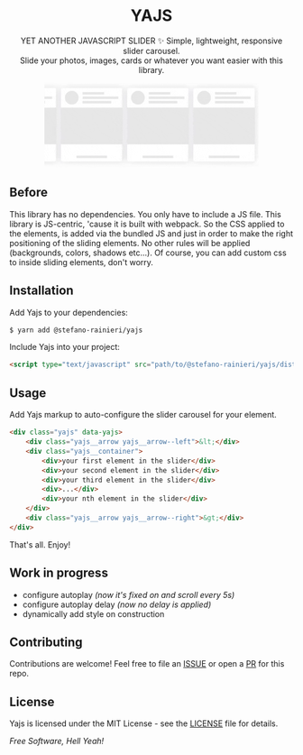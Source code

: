 <h1 align="center">
    <strong>YAJS</strong>
</h1>
<p align="center">
    YET ANOTHER JAVASCRIPT SLIDER ✨ Simple, lightweight, responsive slider carousel.<br/>
    Slide your photos, images, cards or whatever you want easier with this library.
</p>
<p align="center">
    <img src="https://raw.githubusercontent.com/stefano-rainieri/yajs/master/demo/demo.gif" height="150">
</p>

## Before
This library has no dependencies.
You only have to include a JS file.
This library is JS-centric, 'cause it is built with webpack. 
So the CSS applied to the elements, is added via the bundled JS and just in order to make the right positioning of the sliding elements.
No other rules will be applied (backgrounds, colors, shadows etc...).
Of course, you can add custom css to inside sliding elements, don't worry.


## Installation
Add Yajs to your dependencies:
```sh
$ yarn add @stefano-rainieri/yajs
```

Include Yajs into your project:
```html
<script type="text/javascript" src="path/to/@stefano-rainieri/yajs/dist/main.bundle.js"></script>
```


## Usage
Add Yajs markup to auto-configure the slider carousel for your element. 
```html
<div class="yajs" data-yajs>
    <div class="yajs__arrow yajs__arrow--left">&lt;</div>
    <div class="yajs__container">
        <div>your first element in the slider</div>
        <div>your second element in the slider</div>
        <div>your third element in the slider</div>
        <div>...</div>
        <div>your nth element in the slider</div>
    </div>
    <div class="yajs__arrow yajs__arrow--right">&gt;</div>
</div>
```
That's all. Enjoy!


## Work in progress
- configure autoplay *(now it's fixed on and scroll every 5s)*
- configure autoplay delay *(now no delay is applied)*
- dynamically add style on construction


## Contributing
Contributions are welcome! Feel free to file an [ISSUE](https://github.com/stefano-rainieri/yajs/issues) or open a [PR](https://github.com/stefano-rainieri/yajs/pulls) for this repo.


## License
Yajs is licensed under the MIT License - see the [LICENSE](https://github.com/stefano-rainieri/yajs/blob/master/LICENSE) file for details.


*Free Software, Hell Yeah!*
